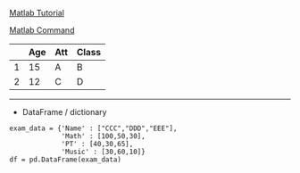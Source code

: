 

[Matlab Tutorial](https://www.tutorialspoint.com/matlab/index.htm)

[Matlab Command](https://www.tutorialspoint.com/matlab/matlab_commands.htm)




|   | Age | Att | Class |
|---|-----|-----|-------|
| 1 |  15 |  A  |   B   |
| 2 |  12 |  C  |   D   |


<hr>

* DataFrame / dictionary                 

```
exam_data = {'Name' : ["CCC","DDD","EEE"],
             'Math' : [100,50,30],
             'PT' : [40,30,65],
             'Music' : [30,60,10]}
df = pd.DataFrame(exam_data)
```
